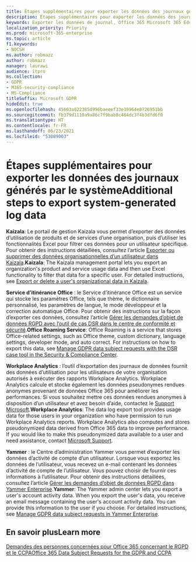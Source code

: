 ```yaml
---
title: Étapes supplémentaires pour exporter les données des journaux générés par le système
description: Étapes supplémentaires pour exporter les données des journaux générés par le système
keywords: Exporter les données de journal, Office 365 Microsoft 365 Éducation, documentation Microsoft 365, RGPD
localization_priority: Priority
ms.prod: microsoft-365-enterprise
ms.topic: article
f1.keywords:
- NOCSH
ms.author: robmazz
author: robmazz
manager: laurawi
audience: itpro
ms.collection:
- GDPR
- M365-security-compliance
- MS-Compliance
titleSuffix: Microsoft GDPR
hideEdit: true
ms.openlocfilehash: 45603a822385d996baeeef33e39964e8726951bb
ms.sourcegitcommit: fb379d1110a9a86c7f9bab8c484dc3f4b3dfd6f0
ms.translationtype: HT
ms.contentlocale: fr-FR
ms.lasthandoff: 06/23/2021
ms.locfileid: "53089003"
---
```

# <a name="additional-steps-to-export-system-generated-log-data"></a><span data-ttu-id="efc72-104">Étapes supplémentaires pour exporter les données des journaux générés par le système</span><span class="sxs-lookup"><span data-stu-id="efc72-104">Additional steps to export system-generated log data</span></span>

<span data-ttu-id="efc72-p101">**Kaizala**: Le portail de gestion Kaizala vous permet d’exporter des données d’utilisation de produits et de services d’une organisation, puis d’utiliser les fonctionnalités Excel pour filtrer ces données pour un utilisateur spécifique. Pour obtenir des instructions détaillées, consultez l’article [Exporter ou supprimer des données organisationnelles d’un utilisateur dans Kaizala](/office365/kaizala/export-or-delete-a-user-s-data).</span><span class="sxs-lookup"><span data-stu-id="efc72-p101">**Kaizala**: The Kaizala management portal lets you export an organization's product and service usage data and then use Excel functionality to filter that data for a specific user. For detailed instructions, see [Export or delete a user's organizational data in Kaizala](/office365/kaizala/export-or-delete-a-user-s-data).</span></span>

<span data-ttu-id="efc72-p102">**Service d’itinérance Office** : le Service d’itinérance Office est un service qui stocke les paramètres Office, tels que thème, le dictionnaire personnalisé, les paramètres de langue, le mode développeur et la correction automatique Office. Pour obtenir des instructions sur la façon d’exporter ces données, consultez l’article [Gérer les demandes d’objet de données RGPD avec l’outil de cas DSR dans le centre de conformité et sécurité](/microsoft-365/compliance/manage-gdpr-data-subject-requests-with-the-dsr-case-tool).</span><span class="sxs-lookup"><span data-stu-id="efc72-p102">**Office Roaming Service**: Office Roaming is a service that stores Office-related settings, such as Office theme, custom dictionary, language settings, developer mode, and auto correct. For instructions on how to export this data, see [Manage GDPR data subject requests with the DSR case tool in the Security & Compliance Center](/microsoft-365/compliance/manage-gdpr-data-subject-requests-with-the-dsr-case-tool).</span></span> 
 
<span data-ttu-id="efc72-p103">**Workplace Analytics** : l’outil d’exportation des journaux de données fournit des données d’utilisation pour les utilisateurs de votre organisation autorisés à exécuter des rapports Workplace Analytics. Workplace Analytics calcule et stocke également les données pseudonymes rendues anonymes provenant de données Office 365 pour améliorer les performances. Si vous souhaitez mettre ces données rendues anonymes à disposition d’un utilisateur et avez besoin d’aide, contactez le [Support Microsoft](https://support.microsoft.com/contactus/).</span><span class="sxs-lookup"><span data-stu-id="efc72-p103">**Workplace Analytics**: The data log export tool provides usage data for those users in your organization who have permission to run Workplace Analytics reports. Workplace Analytics also computes and stores pseudonymized data derived from Office 365 data to improve performance. If you would like to make this pseudonymized data available to a user and need assistance, contact [Microsoft Support](https://support.microsoft.com/contactus/).</span></span>

<span data-ttu-id="efc72-p104">**Yammer** : le Centre d’administration Yammer vous permet d’exporter les données d’activité de compte d’un utilisateur. Lorsque vous exportez les données de l’utilisateur, vous recevez un e-mail contenant les données d’activité de compte de l’utilisateur. Vous pouvez choisir de fournir ces informations à l’utilisateur. Pour obtenir des instructions détaillées, consultez l’article [Gérer les demandes d’objet de données RGPD dans Yammer Enterprise](/yammer/manage-security-and-compliance/gdpr-requests-in-yammer-enterprise).</span><span class="sxs-lookup"><span data-stu-id="efc72-p104">**Yammer**: The Yammer admin center lets you export a user's account activity data. When you export the user's data, you receive an email message containing the user's account activity data. You can provide this information to the user if you choose. For detailed instructions, see [Manage GDPR data subject requests in Yammer Enterprise](/yammer/manage-security-and-compliance/gdpr-requests-in-yammer-enterprise).</span></span>

## <a name="learn-more"></a><span data-ttu-id="efc72-116">En savoir plus</span><span class="sxs-lookup"><span data-stu-id="efc72-116">Learn more</span></span>

[<span data-ttu-id="efc72-117">Demandes des personnes concernées pour Office 365 concernant le RGPD et le CCPA</span><span class="sxs-lookup"><span data-stu-id="efc72-117">Office 365 Data Subject Requests for the GDPR and CCPA</span></span>](gdpr-dsr-office365.md#part-3-responding-to-dsrs-for-system-generated-logs)
